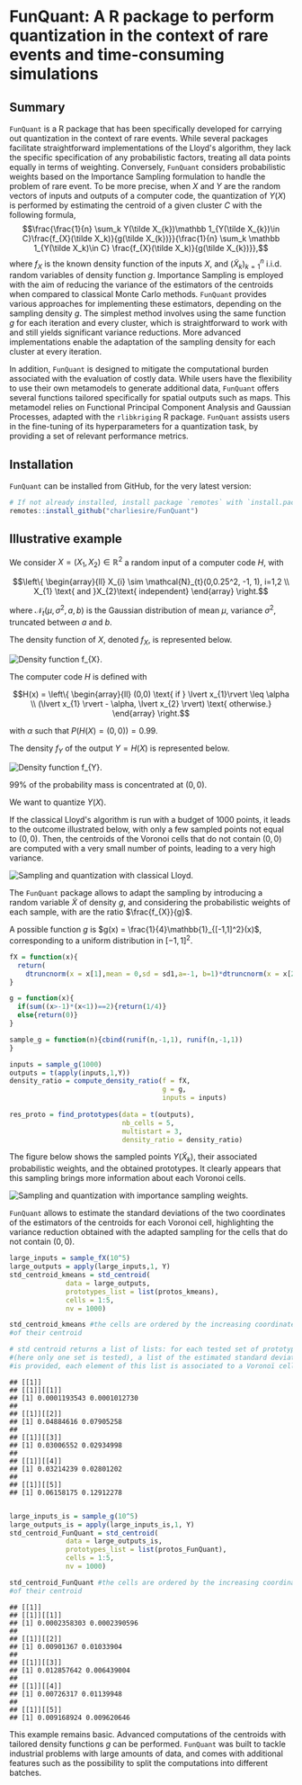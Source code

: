 # FunQuant: A R package to perform quantization in the context of rare events and time-consuming simulations

## Summary 

`FunQuant` is a R package that has been specifically developed for carrying out quantization in the context of rare events. While several packages facilitate straightforward implementations of the Lloyd's algorithm, they lack the specific specification of any probabilistic factors, treating all data points equally in terms of weighting. Conversely,  `FunQuant` considers probabilistic weights based on the Importance Sampling formulation to handle the problem of rare event. To be more precise, when $X$ and $Y$ are the random vectors of inputs and outputs of a computer code,  the quantization of $Y(X)$ is performed by estimating the centroid of a given cluster $C$ with the following formula,
$$\frac{\frac{1}{n} \sum_k Y(\tilde X_{k})\mathbb 1_{Y(\tilde X_{k})\in C}\frac{f_{X}(\tilde X_k)}{g(\tilde X_{k})}}{\frac{1}{n} \sum_k \mathbb 1_{Y(\tilde X_k)\in C} \frac{f_{X}(\tilde X_k)}{g(\tilde X_{k})}},$$
where $f_{X}$ is the known density function of the inputs $X$, and $(\tilde X_k)^{n}_{k=1}$ i.i.d. random variables of density function $g$.
Importance Sampling is employed with the aim of reducing the variance of the estimators of the centroids when compared to classical Monte Carlo methods. `FunQuant` provides various approaches for implementing these estimators, depending on the sampling density $g$. The simplest method involves using the same function $g$ for each iteration and every cluster, which is straightforward to work with and still yields significant variance reductions. More advanced implementations enable the adaptation of the sampling density for each cluster at every iteration.

In addition, `FunQuant` is designed to mitigate the computational burden associated with the evaluation of costly data. While users have the flexibility to use their own metamodels to generate additional data, `FunQuant` offers several functions tailored specifically for spatial outputs such as maps. This metamodel relies on Functional Principal Component Analysis and Gaussian Processes, adapted with the `rlibkriging` R package. `FunQuant` assists users in the fine-tuning of its hyperparameters for a quantization task, by providing a set of relevant performance metrics.

## Installation

`FunQuant` can be installed from GitHub, for the very latest version:

``` r
# If not already installed, install package `remotes` with `install.packages("remotes")`
remotes::install_github("charliesire/FunQuant")
```

## Illustrative example

We consider $X = (X_{1},X_{2}) \in \mathbb{R}^2$ a random input of a computer code $H$, with
```math
\left\{
    \begin{array}{ll}
        X_{i} \sim \mathcal{N}_{t}(0,0.25^2, -1, 1), i=1,2 \\
        X_{1} \text{ and }X_{2}\text{ independent}
    \end{array}
\right.
```
where $\mathcal N_{t}(\mu,\sigma^2, a, b)$ is the Gaussian distribution of mean $\mu$, variance $\sigma^2$, truncated between $a$ and $b$. 

The density function of $X$, denoted $f_{X}$, is represented below.

![Density function $f_{X}$.](paper/fX.jpg)

The computer code $H$ is defined with 
```math
H(x) = \left\{
    \begin{array}{ll}
        (0,0) \text{ if } \lvert x_{1}\rvert \leq \alpha \\
        (\lvert x_{1} \rvert - \alpha, \lvert x_{2} \rvert) \text{ otherwise.}
    \end{array}
\right.
```

with $\alpha$ such that $P(H(X) = (0,0)) = 0.99.$

The density $f_{Y}$ of the output $Y = H(X)$ is represented below.

![Density function $f_{Y}$.](paper/fY.jpg)

$99\%$ of the probability mass is concentrated at $(0,0)$.

We want to quantize $Y(X)$.

 If the classical Lloyd's algorithm is run with a budget of $1000$ points, it leads to the outcome illustrated below, with only a few sampled points not equal to $(0,0)$. Then, the centroids of the Voronoi cells that do not contain $(0,0)$ are computed with a very small number of points, leading to a very high variance.

![Sampling and quantization with classical Lloyd.](paper/kmeans_quanti.jpg)


The `FunQuant` package allows to adapt the sampling by introducing a random variable $\tilde{X}$ of density $g$, and considering the probabilistic weights of each sample, with are the ratio $\frac{f_{X}}{g}$.

A possible function $g$ is $g(x) = \frac{1}{4}\mathbb{1}_{[-1,1]^2}(x)$, corresponding to a uniform distribution in $[-1,1]^2$.

```r
fX = function(x){
  return(
    dtruncnorm(x = x[1],mean = 0,sd = sd1,a=-1, b=1)*dtruncnorm(x = x[2],mean = 0,sd = sd2,a=-1, b=1))
}

g = function(x){
  if(sum((x>-1)*(x<1))==2){return(1/4)}
  else{return(0)}
}

sample_g = function(n){cbind(runif(n,-1,1), runif(n,-1,1))
}

inputs = sample_g(1000)
outputs = t(apply(inputs,1,Y))
density_ratio = compute_density_ratio(f = fX, 
                                      g = g, 
                                      inputs = inputs)
                                    
res_proto = find_prototypes(data = t(outputs),
                            nb_cells = 5,
                            multistart = 3,
                            density_ratio = density_ratio)
```

The figure below shows the sampled points $Y(\tilde{X}_{k})$, their associated probabilistic weights, and the obtained prototypes. It clearly appears that this sampling brings more information about each Voronoi cells. 

![Sampling and quantization with importance sampling weights.](paper/is_quanti.jpg)




`FunQuant` allows to estimate the standard deviations of the two coordinates of the estimators of the centroids for each Voronoi cell, highlighting the variance reduction obtained with the adapted sampling for the cells that do not contain $(0,0)$.


```r
large_inputs = sample_fX(10^5)
large_outputs = apply(large_inputs,1, Y)
std_centroid_kmeans = std_centroid(
              data = large_outputs, 
              prototypes_list = list(protos_kmeans),
              cells = 1:5, 
              nv = 1000)

std_centroid_kmeans #the cells are ordered by the increasing coordinate x
#of their centroid

# std centroid returns a list of lists: for each tested set of prototypes 
#(here only one set is tested), a list of the estimated standard deviations 
#is provided, each element of this list is associated to a Voronoï cell
```

    ## [[1]]
    ## [[1]][[1]]
    ## [1] 0.0001193543 0.0001012730
    ## 
    ## [[1]][[2]]
    ## [1] 0.04884616 0.07905258
    ## 
    ## [[1]][[3]]
    ## [1] 0.03006552 0.02934998
    ## 
    ## [[1]][[4]]
    ## [1] 0.03214239 0.02801202
    ## 
    ## [[1]][[5]]
    ## [1] 0.06158175 0.12912278


```r

large_inputs_is = sample_g(10^5)
large_outputs_is = apply(large_inputs_is,1, Y)
std_centroid_FunQuant = std_centroid(
              data = large_outputs_is, 
              prototypes_list = list(protos_FunQuant),
              cells = 1:5, 
              nv = 1000)

std_centroid_FunQuant #the cells are ordered by the increasing coordinate x 
#of their centroid

```

    ## [[1]]
    ## [[1]][[1]]
    ## [1] 0.0002358303 0.0002390596
    ## 
    ## [[1]][[2]]
    ## [1] 0.00901367 0.01033904
    ## 
    ## [[1]][[3]]
    ## [1] 0.012857642 0.006439004
    ## 
    ## [[1]][[4]]
    ## [1] 0.00726317 0.01139948
    ## 
    ## [[1]][[5]]
    ## [1] 0.009168924 0.009620646


This example remains basic. Advanced computations of the centroids with tailored density functions $g$ can be performed. `FunQuant` was built to tackle industrial problems with large amounts of data, and comes with additional features such as the possibility to split the computations into different batches. 
